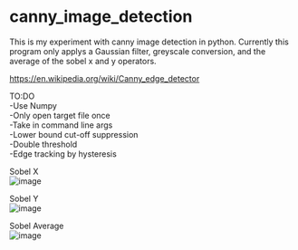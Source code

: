 # canny_image_detection
This is my experiment with canny image detection in python. Currently this program only applys a Gaussian filter, greyscale conversion, and the average of the sobel x and y operators.

https://en.wikipedia.org/wiki/Canny_edge_detector <br />

TO:DO <br />
-Use Numpy <br />
-Only open target file once <br />
-Take in command line args <br />
-Lower bound cut-off suppression <br />
-Double threshold <br />
-Edge tracking by hysteresis <br />

Sobel X <br />
![image](https://user-images.githubusercontent.com/30327564/197314881-8bb45c94-7a6a-4e23-9009-bea9ee2aaab1.png) <br />

Sobel Y <br />
![image](https://user-images.githubusercontent.com/30327564/197314884-4aad8af5-0b39-4e95-b16d-701a5134754f.png) <br />

Sobel Average <br />
![image](https://user-images.githubusercontent.com/30327564/197314872-7c5e4e19-e4d2-4315-88eb-d98b8d351e6b.png) <br />
